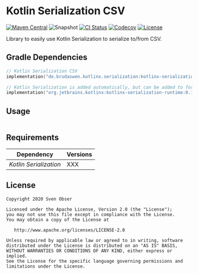 # Kotlin Serialization CSV

[![Maven Central](https://images1-focus-opensocial.googleusercontent.com/gadgets/proxy?container=focus&url=https%3A%2F%2Fimg.shields.io%2Fmaven-central%2Fv%2Fde.brudaswen.kotlinx.serialization%2Fkotlinx-serialization-csv%3Fstyle%3Dflat-square)](https://search.maven.org/artifact/de.brudaswen.kotlinx.serialization/kotlinx-serialization-csv)
![Snapshot](https://images1-focus-opensocial.googleusercontent.com/gadgets/proxy?container=focus&url=https%3A%2F%2Fimg.shields.io%2Fnexus%2Fs%2Fde.brudaswen.kotlinx.serialization%2Fkotlinx-serialization-csv%3Flabel%3Dsnapshot%26server%3Dhttps%253A%252F%252Foss.sonatype.org%26style%3Dflat-square)
[![CI Status](https://images1-focus-opensocial.googleusercontent.com/gadgets/proxy?container=focus&url=https%3A%2F%2Fimg.shields.io%2Fgithub%2Fworkflow%2Fstatus%2Fbrudaswen%2Fkotlinx-serialization-csv%2FCI%3Fstyle%3Dflat-square)](https://github.com/brudaswen/kotlinx-serialization-csv/actions?query=workflow%3ACI)
[![Codecov](https://images1-focus-opensocial.googleusercontent.com/gadgets/proxy?container=focus&url=https%3A%2F%2Fimg.shields.io%2Fcodecov%2Fc%2Fgithub%2Fbrudaswen%2Fkotlinx-serialization-csv%3Fstyle%3Dflat-square)](https://codecov.io/gh/brudaswen/kotlinx-serialization-csv)
[![License](https://images1-focus-opensocial.googleusercontent.com/gadgets/proxy?container=focus&url=https%3A%2F%2Fimg.shields.io%2Fgithub%2Flicense%2Fbrudaswen%2Fkotlinx-serialization-csv%3Fstyle%3Dflat-square)](https://www.apache.org/licenses/LICENSE-2.0)

Library to easily use Kotlin Serialization to serialize to/from CSV.

## Gradle Dependencies
```kotlin
// Kotlin Serialization CSV
implementation("de.brudaswen.kotlinx.serialization:kotlinx-serialization-csv:0.1.0")

// Kotlin Serialization is added automatically, but can be added to force a specific version
implementation("org.jetbrains.kotlinx:kotlinx-serialization-runtime:0.14.0")
```

## Usage
```kotlin

```

## Requirements

| Dependency             | Versions          |
|---                     |---                |
| *Kotlin Serialization* | XXX     |

## License

```
Copyright 2020 Sven Obser

Licensed under the Apache License, Version 2.0 (the "License");
you may not use this file except in compliance with the License.
You may obtain a copy of the License at

   http://www.apache.org/licenses/LICENSE-2.0

Unless required by applicable law or agreed to in writing, software
distributed under the License is distributed on an "AS IS" BASIS,
WITHOUT WARRANTIES OR CONDITIONS OF ANY KIND, either express or implied.
See the License for the specific language governing permissions and
limitations under the License.
```
